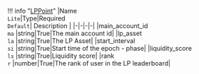 !!! info "[LPPoint](/../../schemas/lp_point)"
    |Name<br>`Lite`|Type|Required<br>`Default`| Description |
    |-|-|-|-|
    |main_account_id<br>`ma` |string|True|The main account id|
    |lp_asset<br>`la` |string|True|The LP Asset|
    |start_interval<br>`si` |string|True|Start time of the epoch - phase|
    |liquidity_score<br>`ls` |string|True|Liquidity score|
    |rank<br>`r` |number|True|The rank of user in the LP leaderboard|

